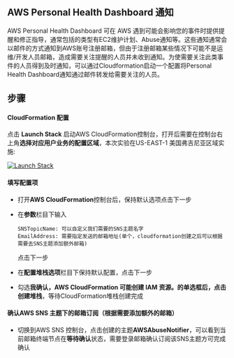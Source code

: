 ## AWS Personal Health Dashboard 通知

AWS Personal Health Dashboard 可在 AWS 遇到可能会影响您的事件时提供提醒和修正指导，通常包括的类型有EC2维护计划、Abuse通知等。这些通知通常会以邮件的方式通知到AWS账号注册邮箱，但由于注册邮箱某些情况下可能不是运维/开发人员邮箱，造成需要关注提醒的人员并未收到通知。为使需要关注此类事件的人员得到及时通知，可以通过Cloudformation启动一个配置将Personal Health Dashboard通知通过邮件转发给需要关注的人员。


## 步骤

#### CloudFormation 配置

点击 **Launch Stack** 启动AWS CloudFormation控制台，打开后需要在控制台右上角**选择对应用户业务的配置区域**，本次实验在US-EAST-1 美国弗吉尼亚区域实施:
 
<a href="https://console.aws.amazon.com/cloudformation/home?region=us-east-1#/stacks/new?stackName=AWSAbuseNotifier&templateURL=https://liyx-media.s3-ap-southeast-1.amazonaws.com/scripts/AWS_Abuse_Notification.json" title="Launch Stack"><img src="images/cloudformation-launch-stack.png" alt="Launch Stack" /></a>

#### 填写配置项

- 打开**AWS CloudFormation**控制台后，保持默认选项点击下一步
- 在**参数**栏目下输入 

	```
	SNSTopicName: 可以自定义我们需要的SNS主题名字
	EmailAddress: 需要指定发送的邮箱地址(单个，cloudformation创建之后可以根据需要去SNS主题添加额外邮箱)
	```
	点击下一步

- 在**配置堆栈选项**栏目下保持默认配置，点击下一步
- 勾选**我确认，AWS CloudFormation 可能创建 IAM 资源。**的单选框后，点击**创建堆栈**，等待CloudFormation堆栈创建完成

#### 确认AWS SNS 主题下的邮箱订阅（根据需要添加额外的邮箱）

- 切换到AWS SNS 控制台，点击创建的主题**AWSAbuseNotifier**，可以看到当前邮箱终端节点在**等待确认**状态，需要登录邮箱确认订阅该SNS主题方可完成确认

